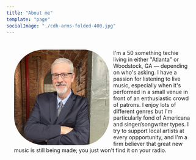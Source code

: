 ```yaml
---
title: "About me"
template: "page"
socialImage: "./cdh-arms-folded-400.jpg"
---
```

<div style="padding: 10px; 
            margin: 10px;">
	<p><img src="https://raw.githubusercontent.com/charles-hood/lumen-charleshood-dotnet/master/content/pages/about/cdh-arms-folded-400.jpg" align="left" style="float:left;padding:0 10px 0 0; border-radius: 30%;" width="250px"/>
	I'm&nbsp;a&nbsp;50&nbsp;something techie living in either "Atlanta" or Woodstock, GA &mdash; depending on who's asking. I have a passion for listening to live music, especially when it's performed in a small venue in front of an enthusiastic crowd of patrons. I enjoy lots of different genres but I'm particularly fond of Americana and singer/songwriter types. I try to support local artists at every oppportunity, and I'm a firm believer that great new music is still being made; you just won't find it on your radio.</p> 
</div>
